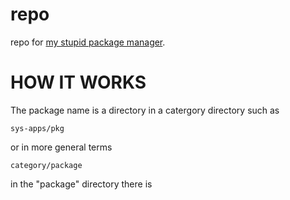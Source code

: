 # repo
repo for [my stupid package manager](https://github.com/rex-williams/pkg).

# HOW IT WORKS

The package name is a directory in a catergory directory such as

`sys-apps/pkg`

or in more general terms

`category/package`

in the "package" directory there is
